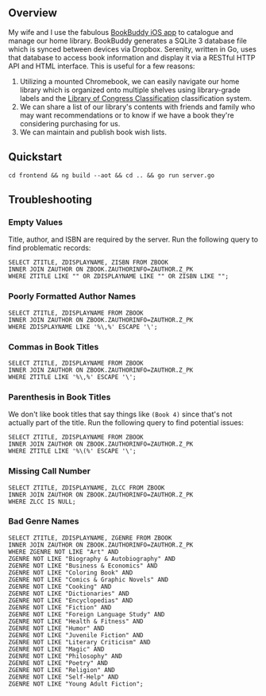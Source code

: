 ## Overview
My wife and I use the fabulous [BookBuddy iOS app](https://itunes.apple.com/us/app/bookbuddy-pro/id395149950?mt=8) to catalogue and manage our home library. BookBuddy generates a SQLite 3 database file which is synced between devices via Dropbox. Serenity, written in Go, uses that database to access book information and display it via a RESTful HTTP API and HTML interface. This is useful for a few reasons:
1. Utilizing a mounted Chromebook, we can easily navigate our home library which is organized onto multiple shelves using library-grade labels and the [Library of Congress Classification](https://www.loc.gov/catdir/cpso/lcc.html) classification system.
1. We can share a list of our library's contents with friends and family who may want recommendations or to know if we have a book they're considering purchasing for us.
1. We can maintain and publish book wish lists.

## Quickstart
```
cd frontend && ng build --aot && cd .. && go run server.go
```

## Troubleshooting
### Empty Values
Title, author, and ISBN are required by the server. Run the following query to find problematic records:
```
SELECT ZTITLE, ZDISPLAYNAME, ZISBN FROM ZBOOK
INNER JOIN ZAUTHOR ON ZBOOK.ZAUTHORINFO=ZAUTHOR.Z_PK
WHERE ZTITLE LIKE "" OR ZDISPLAYNAME LIKE "" OR ZISBN LIKE "";
```

### Poorly Formatted Author Names
```
SELECT ZTITLE, ZDISPLAYNAME FROM ZBOOK
INNER JOIN ZAUTHOR ON ZBOOK.ZAUTHORINFO=ZAUTHOR.Z_PK
WHERE ZDISPLAYNAME LIKE '%\,%' ESCAPE '\';
```

### Commas in Book Titles
```
SELECT ZTITLE, ZDISPLAYNAME FROM ZBOOK
INNER JOIN ZAUTHOR ON ZBOOK.ZAUTHORINFO=ZAUTHOR.Z_PK
WHERE ZTITLE LIKE '%\,%' ESCAPE '\';
```

### Parenthesis in Book Titles
We don't like book titles that say things like `(Book 4)` since that's not actually part of the title. Run the following query to find potential issues:
```
SELECT ZTITLE, ZDISPLAYNAME FROM ZBOOK
INNER JOIN ZAUTHOR ON ZBOOK.ZAUTHORINFO=ZAUTHOR.Z_PK
WHERE ZTITLE LIKE '%\(%' ESCAPE '\';
```

### Missing Call Number
```
SELECT ZTITLE, ZDISPLAYNAME, ZLCC FROM ZBOOK
INNER JOIN ZAUTHOR ON ZBOOK.ZAUTHORINFO=ZAUTHOR.Z_PK
WHERE ZLCC IS NULL;
```

### Bad Genre Names
```
SELECT ZTITLE, ZDISPLAYNAME, ZGENRE FROM ZBOOK
INNER JOIN ZAUTHOR ON ZBOOK.ZAUTHORINFO=ZAUTHOR.Z_PK
WHERE ZGENRE NOT LIKE "Art" AND
ZGENRE NOT LIKE "Biography & Autobiography" AND
ZGENRE NOT LIKE "Business & Economics" AND
ZGENRE NOT LIKE "Coloring Book" AND
ZGENRE NOT LIKE "Comics & Graphic Novels" AND
ZGENRE NOT LIKE "Cooking" AND 
ZGENRE NOT LIKE "Dictionaries" AND
ZGENRE NOT LIKE "Encyclopedias" AND
ZGENRE NOT LIKE "Fiction" AND 
ZGENRE NOT LIKE "Foreign Language Study" AND
ZGENRE NOT LIKE "Health & Fitness" AND
ZGENRE NOT LIKE "Humor" AND
ZGENRE NOT LIKE "Juvenile Fiction" AND 
ZGENRE NOT LIKE "Literary Criticism" AND
ZGENRE NOT LIKE "Magic" AND
ZGENRE NOT LIKE "Philosophy" AND
ZGENRE NOT LIKE "Poetry" AND
ZGENRE NOT LIKE "Religion" AND 
ZGENRE NOT LIKE "Self-Help" AND
ZGENRE NOT LIKE "Young Adult Fiction";
```
